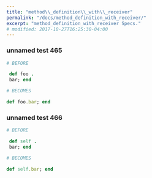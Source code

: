 ```yaml
---
title: "method\\_definition\\_with\\_receiver"
permalink: "/docs/method_definition_with_receiver/"
excerpt: "method_definition_with_receiver Specs."
# modified: 2017-10-27T16:25:30-04:00
---
```

### unnamed test 465
```ruby
# BEFORE

 def foo . 
 bar; end

```
```ruby
# BECOMES

def foo.bar; end

```
### unnamed test 466
```ruby
# BEFORE

 def self . 
 bar; end

```
```ruby
# BECOMES

def self.bar; end
```
